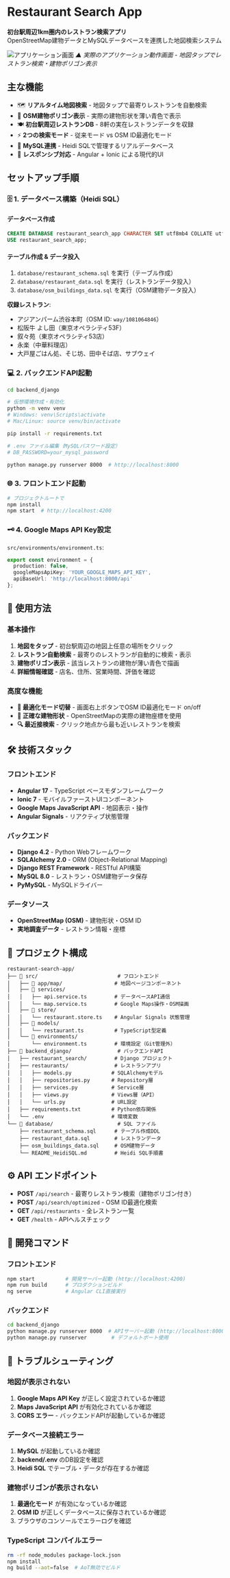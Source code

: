 # Restaurant Search App

**初台駅周辺1km圏内のレストラン検索アプリ**  
OpenStreetMap建物データとMySQLデータベースを連携した地図検索システム

![アプリケーション画面](images/app_screenshot.png)
*▲ 実際のアプリケーション動作画面 - 地図タップでレストラン検索・建物ポリゴン表示*

## 主な機能

- 🗺️ **リアルタイム地図検索** - 地図タップで最寄りレストランを自動検索
- 🏢 **OSM建物ポリゴン表示** - 実際の建物形状を薄い青色で表示
- 🍽️ **初台駅周辺レストランDB** - 8軒の実在レストランデータを収録
- ⚡ **2つの検索モード** - 従来モード vs OSM ID最適化モード
- 💾 **MySQL連携** - Heidi SQLで管理するリアルデータベース
- 📱 **レスポンシブ対応** - Angular + Ionic による現代的UI

## セットアップ手順

### 🗄️ 1. データベース構築（Heidi SQL）

#### データベース作成
```sql
CREATE DATABASE restaurant_search_app CHARACTER SET utf8mb4 COLLATE utf8mb4_unicode_ci;
USE restaurant_search_app;
```

#### テーブル作成 & データ投入
1. `database/restaurant_schema.sql` を実行（テーブル作成）
2. `database/restaurant_data.sql` を実行（レストランデータ投入）
3. `database/osm_buildings_data.sql` を実行（OSM建物データ投入）

**収録レストラン**:
- アジアンパーム渋谷本町（OSM ID: `way/1081064846`）
- 松阪牛 よし田（東京オペラシティ53F）
- 叙々苑（東京オペラシティ53店）
- 永楽（中華料理店）
- 大戸屋ごはん処、そじ坊、田中そば店、サブウェイ

### 💻 2. バックエンドAPI起動

```bash
cd backend_django

# 仮想環境作成・有効化
python -m venv venv
# Windows: venv\Scripts\activate
# Mac/Linux: source venv/bin/activate

pip install -r requirements.txt

# .env ファイル編集（MySQLパスワード設定）
# DB_PASSWORD=your_mysql_password

python manage.py runserver 8000  # http://localhost:8000
```

### 🌐 3. フロントエンド起動

```bash
# プロジェクトルートで
npm install
npm start  # http://localhost:4200
```

### 🗝️ 4. Google Maps API Key設定

`src/environments/environment.ts`:
```typescript
export const environment = {
  production: false,
  googleMapsApiKey: 'YOUR_GOOGLE_MAPS_API_KEY',
  apiBaseUrl: 'http://localhost:8000/api'
};
```

## 🎯 使用方法

### 基本操作
1. **地図をタップ** - 初台駅周辺の地図上任意の場所をクリック
2. **レストラン自動検索** - 最寄りのレストランが自動的に検索・表示
3. **建物ポリゴン表示** - 該当レストランの建物が薄い青色で描画
4. **詳細情報確認** - 店名、住所、営業時間、評価を確認

### 高度な機能
- **🔄 最適化モード切替** - 画面右上ボタンでOSM ID最適化モード on/off
- **📍 正確な建物形状** - OpenStreetMapの実際の建物座標を使用
- **🔍 最近接検索** - クリック地点から最も近いレストランを検索

## 🛠️ 技術スタック

### フロントエンド
- **Angular 17** - TypeScript ベースモダンフレームワーク
- **Ionic 7** - モバイルファーストUIコンポーネント
- **Google Maps JavaScript API** - 地図表示・操作
- **Angular Signals** - リアクティブ状態管理

### バックエンド
- **Django 4.2** - Python Webフレームワーク
- **SQLAlchemy 2.0** - ORM (Object-Relational Mapping)
- **Django REST Framework** - RESTful API構築
- **MySQL 8.0** - レストラン・OSM建物データ保存
- **PyMySQL** - MySQLドライバー

### データソース
- **OpenStreetMap (OSM)** - 建物形状・OSM ID
- **実地調査データ** - レストラン情報・座標

## 📁 プロジェクト構成

```
restaurant-search-app/
├── 📁 src/                          # フロントエンド
│   ├── 📁 app/map/                 # 地図ページコンポーネント
│   ├── 📁 services/
│   │   ├── api.service.ts         # データベースAPI通信
│   │   └── map.service.ts         # Google Maps操作・OSM描画
│   ├── 📁 store/
│   │   └── restaurant.store.ts    # Angular Signals 状態管理
│   ├── 📁 models/
│   │   └── restaurant.ts          # TypeScript型定義
│   └── 📁 environments/
│       └── environment.ts         # 環境設定（Git管理外）
├── 📁 backend_django/               # バックエンドAPI
│   ├── restaurant_search/         # Django プロジェクト
│   ├── restaurants/               # レストランアプリ
│   │   ├── models.py             # SQLAlchemyモデル
│   │   ├── repositories.py       # Repository層
│   │   ├── services.py           # Service層
│   │   ├── views.py              # Views層（API）
│   │   └── urls.py               # URL設定
│   ├── requirements.txt          # Python依存関係
│   └── .env                      # 環境変数
└── 📁 database/                     # SQL ファイル
    ├── restaurant_schema.sql      # テーブル作成DDL
    ├── restaurant_data.sql        # レストランデータ
    ├── osm_buildings_data.sql     # OSM建物データ
    └── README_HeidiSQL.md         # Heidi SQL手順書
```

## ⚙️ API エンドポイント

- **POST** `/api/search` - 最寄りレストラン検索（建物ポリゴン付き）
- **POST** `/api/search/optimized` - OSM ID最適化検索
- **GET** `/api/restaurants` - 全レストラン一覧
- **GET** `/health` - APIヘルスチェック

## 🔧 開発コマンド

### フロントエンド
```bash
npm start          # 開発サーバー起動 (http://localhost:4200)
npm run build      # プロダクションビルド
ng serve           # Angular CLI直接実行
```

### バックエンド
```bash
cd backend_django
python manage.py runserver 8000  # APIサーバー起動 (http://localhost:8000)
python manage.py runserver        # デフォルトポート使用
```

## 🚨 トラブルシューティング

### 地図が表示されない
1. **Google Maps API Key** が正しく設定されているか確認
2. **Maps JavaScript API** が有効化されているか確認
3. **CORS エラー** - バックエンドAPIが起動しているか確認

### データベース接続エラー
1. **MySQL** が起動しているか確認
2. **backend/.env** のDB設定を確認
3. **Heidi SQL** でテーブル・データが存在するか確認

### 建物ポリゴンが表示されない
1. **最適化モード** が有効になっているか確認
2. **OSM ID** が正しくデータベースに保存されているか確認
3. ブラウザのコンソールでエラーログを確認

### TypeScript コンパイルエラー
```bash
rm -rf node_modules package-lock.json
npm install
ng build --aot=false  # AoT無効でビルド
```